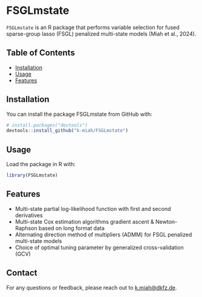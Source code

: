 # FSGLmstate

`FSGLmstate` is an R package that performs variable selection for fused sparse-group lasso (FSGL) penalized multi-state models (Miah et al., 2024).

## Table of Contents

- [Installation](#installation)
- [Usage](#usage)
- [Features](#features)

## Installation

You can install the package FSGLmstate from GitHub with:

```R
# install.packages("devtools")
devtools::install_github("k-miah/FSGLmstate")
```

## Usage

Load the package in R with:

```R
library(FSGLmstate)
```

## Features

- Multi-state partial log-likelihood function with first and second derivatives
- Multi-state Cox estimation algorithms gradient ascent & Newton-Raphson based on long format data
- Alternating direction method of multipliers (ADMM) for FSGL penalized multi-state models
- Choice of optimal tuning parameter by generalized cross-validation (GCV)

## Contact

For any questions or feedback, please reach out to [k.miah@dkfz.de](mailto:k.miah@dkfz.de).


